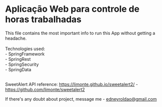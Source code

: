 # Aplicação Web para controle de horas trabalhadas

This file contains the most important info to run this App without getting a headache.<br/>
<br/>
Technologies used:<br/>
	- SpringFramework<br/>
	- SpringRest<br/>
	- SpringSecurity<br/>
	- SpringData<br/><br/>
	
SweetAlert API reference: https://limonte.github.io/sweetalert2/ - https://github.com/limonte/sweetalert2 <br/>


If there's any doubt about project, message me - edneyroldao@gmail.com